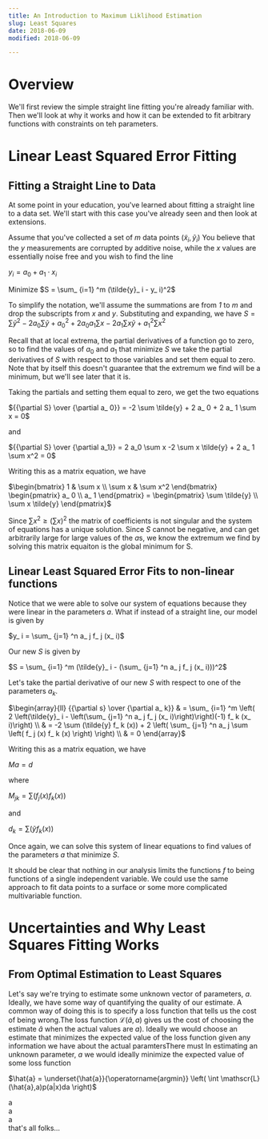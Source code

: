 ```yaml
---
title: An Introduction to Maximum Liklihood Estimation
slug: Least Squares
date: 2018-06-09
modified: 2018-06-09

---
```


# Overview

We'll first review the simple straight line fitting you're already familiar with. Then we'll look at why it works and how it can be extended to fit arbitrary functions with constraints on teh parameters.

# Linear Least Squared Error Fitting

## Fitting a Straight Line to Data

At some point in your education, you've learned about fitting a straight line to a data set. We'll start with this case you've already seen and then look at extensions.

Assume that you've collected a set of *m* data points $(\tilde{x}_i, \tilde{y}_i)$ You believe that the *y* measurements are corrupted by additive noise, while the *x* values are essentially noise free and you wish to find the line 

$y_ i = a_ 0 + a_ 1 \cdot x_ i$

Minimize $S = \sum_ {i=1} ^m (\tilde{y}_ i - y_ i)^2$

To simplify the notation, we'll assume the summations are from *1* to *m* and drop the subscripts from *x* and *y*. Substituting and expanding, we have $S= \sum \tilde{y}^2 - 2a_ 0 \sum \tilde{y} + a_ 0^2 + 2a_ 0 a_ 1 \sum x -2 a_ 1 \sum x \tilde{y} + a_ 1 ^2 \sum x^2$

Recall that at local extrema, the partial derivatives of a function go to zero, so to find the values of $a_ 0$ and $a_ 1$ that minimize *S* we take the partial derivatives of $S$ with respect to those variables and set them equal to zero. Note that by itself this doesn't guarantee that the extremum we find will be a minimum, but we'll see later that it is.

Taking the partials and setting them equal to zero, we get the two equations

${{\partial S} \over {\partial a_ 0}} = 
-2 \sum \tilde{y} + 2 a_ 0 + 2 a_ 1 \sum x = 0$

and

${{\partial S} \over {\partial a_1}} = 
2 a_0 \sum x -2 \sum x \tilde{y} + 2 a_ 1 \sum x^2 = 0$

Writing this as a matrix equation, we have

$\begin{bmatrix} 1 & \sum x \\ \sum x & \sum x^2 \end{bmatrix} \begin{pmatrix} a_ 0 \\ a_ 1 \end{pmatrix} = \begin{pmatrix} \sum \tilde{y} \\ \sum x \tilde{y} \end{pmatrix}$

Since $\sum x^2 \ge (\sum x)^2$ the matrix of coefficients is not singular and the system of equations has a unique solution. Since *S* cannot be negative, and can get arbitrarily large for large values of the *a*s, we know the extremum we find by solving this matrix equaiton is the global minimum for S.

## Linear Least Squared Error Fits to non-linear functions

Notice that we were able to solve our system of equations because they were linear in the parameters *a*. What if instead of a straight line, our model is given by

$y_ i = \sum_ {j=1} ^n a_ j f_ j (x_ i)$

Our new *S* is given by

$S = \sum_ {i=1} ^m (\tilde{y}_ i - (\sum_ {j=1} ^n a_ j f_ j (x_ i)))^2$

Let's take the partial derivative of our new *S* with respect to one of the parameters $a_ k$.

$\begin{array}{ll}
{{\partial s} \over {\partial a_ k}} & = 
  \sum_ {i=1} ^m  \left( 2 \left(\tilde{y}_ i - \left(\sum_ {j=1} ^n a_ j f_ j (x_ i)\right)\right)(-1) f_ k (x_ i)\right) \\
& = -2 \sum (\tilde{y} f_ k (x)) + 2  \left( 
	    \sum_ {j=1} ^n a_ j \sum   \left( f_ j (x) f_ k (x)   \right)   \right) \\
& = 0 
\end{array}$

Writing this as a matrix equation, we have 

$M a = d$

where 

$M_ {jk} = \sum \left(f_ j (x) f_ k (x) \right)$

and 

$d_ k = \sum \left(\tilde{y} f_ k (x)\right)$

Once again, we can solve this system of linear equations to find values of the parameters *a* that minimize *S*.

It should be clear that nothing in our analysis limits the functions *f* to being functions of a single independent variable. We could use the same approach to fit data points to a surface or some more complicated multivariable function.

# Uncertainties and Why Least Squares Fitting Works

## From Optimal Estimation to Least Squares

Let's say we're trying to estimate some unknown vector of parameters, *a*. Ideally, we have some way of quantifying the quality of our estimate. A common way of doing this is to specify a loss function that tells us the cost of being wrong.The loss function $\mathscr{L}(\hat{a},a)$ gives us the cost of choosing the estimate $\hat{a}$ when the actual values are $a$). Ideally we would choose an estimate that minimizes the expected value of the loss function given any information we have about the actual paramtersThere must In estimating an unknown parameter, *a* we would ideally minimize the expected value of some loss function

$\hat{a} = \underset{\hat{a}}{\operatorname{argmin}} \left( \int \mathscr{L} (\hat{a},a)p(a|x)da \right)$

a\
a\
a\
that's all folks...

